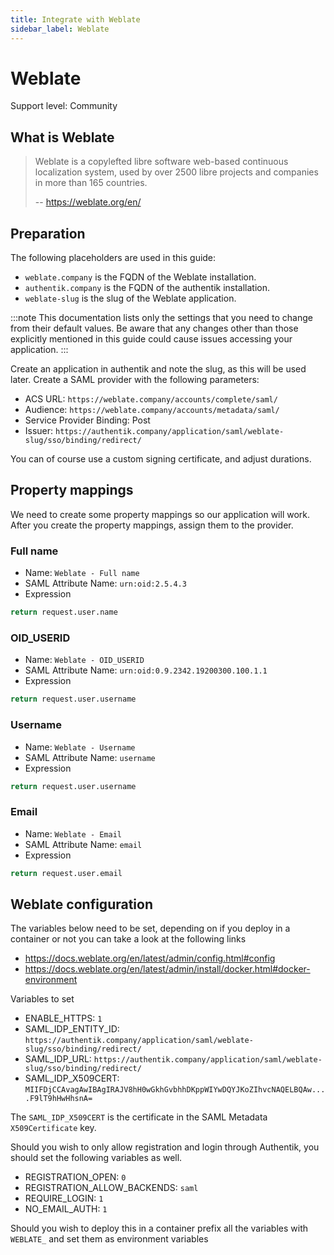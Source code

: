 ```yaml
---
title: Integrate with Weblate
sidebar_label: Weblate
---
```


# Weblate

<span class="badge badge--secondary">Support level: Community</span>

## What is Weblate

> Weblate is a copylefted libre software web-based continuous localization system, used by over 2500 libre projects and companies in more than 165 countries.
>
> -- https://weblate.org/en/

## Preparation

The following placeholders are used in this guide:

- `weblate.company` is the FQDN of the Weblate installation.
- `authentik.company` is the FQDN of the authentik installation.
- `weblate-slug` is the slug of the Weblate application.

:::note
This documentation lists only the settings that you need to change from their default values. Be aware that any changes other than those explicitly mentioned in this guide could cause issues accessing your application.
:::

Create an application in authentik and note the slug, as this will be used later. Create a SAML provider with the following parameters:

- ACS URL: `https://weblate.company/accounts/complete/saml/`
- Audience: `https://weblate.company/accounts/metadata/saml/`
- Service Provider Binding: Post
- Issuer: `https://authentik.company/application/saml/weblate-slug/sso/binding/redirect/`

You can of course use a custom signing certificate, and adjust durations.

## Property mappings

We need to create some property mappings so our application will work. After you create the property mappings, assign them to the provider.

### Full name

- Name: `Weblate - Full name`
- SAML Attribute Name: `urn:oid:2.5.4.3`
- Expression

```python
return request.user.name
```

### OID_USERID

- Name: `Weblate - OID_USERID`
- SAML Attribute Name: `urn:oid:0.9.2342.19200300.100.1.1`
- Expression

```python
return request.user.username
```

### Username

- Name: `Weblate - Username`
- SAML Attribute Name: `username`
- Expression

```python
return request.user.username
```

### Email

- Name: `Weblate - Email`
- SAML Attribute Name: `email`
- Expression

```python
return request.user.email
```

## Weblate configuration

The variables below need to be set, depending on if you deploy in a container or not you can take a look at the following links

- https://docs.weblate.org/en/latest/admin/config.html#config
- https://docs.weblate.org/en/latest/admin/install/docker.html#docker-environment

Variables to set

- ENABLE_HTTPS: `1`
- SAML_IDP_ENTITY_ID: `https://authentik.company/application/saml/weblate-slug/sso/binding/redirect/`
- SAML_IDP_URL: `https://authentik.company/application/saml/weblate-slug/sso/binding/redirect/`
- SAML_IDP_X509CERT: `MIIFDjCCAvagAwIBAgIRAJV8hH0wGkhGvbhhDKppWIYwDQYJKoZIhvcNAQELBQAw....F9lT9hHwHhsnA=`

The `SAML_IDP_X509CERT` is the certificate in the SAML Metadata `X509Certificate` key.

Should you wish to only allow registration and login through Authentik, you should set the following variables as well.

- REGISTRATION_OPEN: `0`
- REGISTRATION_ALLOW_BACKENDS: `saml`
- REQUIRE_LOGIN: `1`
- NO_EMAIL_AUTH: `1`

Should you wish to deploy this in a container prefix all the variables with `WEBLATE_` and set them as environment variables
